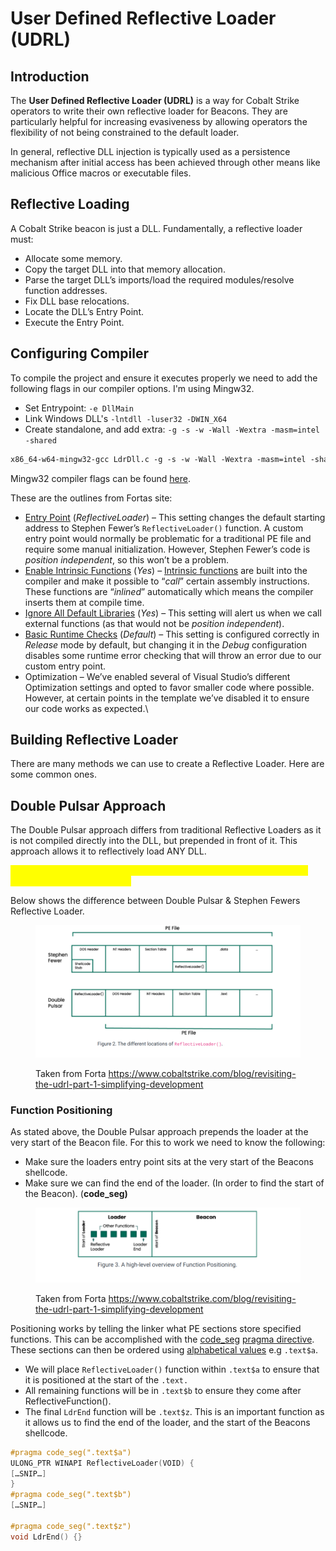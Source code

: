 # User Defined Reflective Loader (UDRL)



## Introduction

The **User Defined Reflective Loader (UDRL)** is a way for Cobalt Strike operators to write their own reflective loader for Beacons. They are particularly helpful for increasing evasiveness by allowing operators the flexibility of not being constrained to the default loader.

In general, reflective DLL injection is typically used as a persistence mechanism after initial access has been achieved through other means like malicious Office macros or executable files.

## Reflective Loading

A Cobalt Strike beacon is just a DLL. Fundamentally, a reflective loader must:

* Allocate some memory.
* Copy the target DLL into that memory allocation.
* Parse the target DLL’s imports/load the required modules/resolve function addresses.
* Fix DLL base relocations.
* Locate the DLL’s Entry Point.
* Execute the Entry Point.

## Configuring Compiler

To compile the project and ensure it executes properly we need to add the following flags in our compiler options. I'm using Mingw32.

* Set Entrypoint: `-e DllMain`
* Link Windows DLL's `-lntdll -luser32 -DWIN_X64`
* Create standalone, and add extra: `-g -s -w -Wall -Wextra -masm=intel -shared`

```makefile
x86_64-w64-mingw32-gcc LdrDll.c -g -s -w -Wall -Wextra -masm=intel -shared -fPIC -e DllMain -Os -fno-asynchronous-unwind-tables Src/* -o RflDll.dll -lntdll -luser32 -DWIN_X64
```

Mingw32 compiler flags can be found [here](https://caiorss.github.io/C-Cpp-Notes/compiler-flags-options.html).

These are the outlines from Fortas site:

* [Entry Point](https://learn.microsoft.com/en-us/cpp/build/reference/entry-entry-point-symbol?view=msvc-170) (_ReflectiveLoader_) – This setting changes the default starting address to Stephen Fewer’s `ReflectiveLoader()` function. A custom entry point would normally be problematic for a traditional PE file and require some manual initialization. However, Stephen Fewer’s code is _position independent_, so this won’t be a problem.
* [Enable Intrinsic Functions](https://learn.microsoft.com/en-us/cpp/build/reference/oi-generate-intrinsic-functions?view=msvc-170) (_Yes_) – [Intrinsic functions](https://learn.microsoft.com/en-us/cpp/intrinsics/compiler-intrinsics?view=msvc-170) are built into the compiler and make it possible to “_call_” certain assembly instructions. These functions are “_inlined_” automatically which means the compiler inserts them at compile time.
* [Ignore All Default Libraries](https://learn.microsoft.com/en-us/cpp/build/reference/nodefaultlib-ignore-libraries?view=msvc-170) (_Yes_) – This setting will alert us when we call external functions (as that would not be _position independent_).
* [Basic Runtime Checks](https://learn.microsoft.com/en-us/cpp/build/reference/rtc-run-time-error-checks?view=msvc-170) (_Default_) – This setting is configured correctly in _Release_ mode by default, but changing it in the _Debug_ configuration disables some runtime error checking that will throw an error due to our custom entry point.
* Optimization – We’ve enabled several of Visual Studio’s different Optimization settings and opted to favor smaller code where possible. However, at certain points in the template we’ve disabled it to ensure our code works as expected.\




## Building Reflective Loader

There are many methods we can use to create a Reflective Loader. Here are some common ones.



## Double Pulsar Approach

The Double Pulsar approach differs from traditional Reflective Loaders as it is not compiled directly into the DLL, but prepended in front of it. This approach allows it to reflectively load ANY DLL.

<mark style="color:yellow;">**This works by extracting the loader from the compiled executable and prepending it to the Beacon.**</mark>

Below shows the difference between Double Pulsar & Stephen Fewers Reflective Loader.

<figure><img src="../.gitbook/assets/image (1) (1) (1) (1) (1) (1) (1) (1).png" alt=""><figcaption><p>Taken from Forta <a href="https://www.cobaltstrike.com/blog/revisiting-the-udrl-part-1-simplifying-development">https://www.cobaltstrike.com/blog/revisiting-the-udrl-part-1-simplifying-development</a></p></figcaption></figure>



### Function Positioning

As stated above, the Double Pulsar approach prepends the loader at the very start of the Beacon file. For this to work we need to know the following:

* Make sure the loaders entry point sits at the very start of the Beacons shellcode.
* Make sure we can find the end of the loader. (In order to find the start of the Beacon). (**code\_seg)**

<figure><img src="../.gitbook/assets/image (1) (1) (1) (1) (1) (1) (1).png" alt=""><figcaption><p>Taken from Forta <a href="https://www.cobaltstrike.com/blog/revisiting-the-udrl-part-1-simplifying-development">https://www.cobaltstrike.com/blog/revisiting-the-udrl-part-1-simplifying-development</a></p></figcaption></figure>

Positioning works by telling the linker what PE sections store specified functions. This can be accomplished with  the [code\_seg](https://learn.microsoft.com/en-us/cpp/preprocessor/code-seg?view=msvc-170) [pragma directive](https://learn.microsoft.com/en-us/cpp/preprocessor/pragma-directives-and-the-pragma-keyword?view=msvc-170). These sections can then be ordered using [alphabetical values](https://devblogs.microsoft.com/oldnewthing/20181107-00/?p=100155) e.g `.text$a`.&#x20;

* We will place `ReflectiveLoader()` function within `.text$a` to ensure that it is positioned at the start of the `.text.`&#x20;
* All remaining functions will be in `.text$b` to ensure they come after ReflectiveFunction().
* The final `LdrEnd` function will be `.text$z`. This is an important function as it allows us to find the end of the loader, and the start of the Beacons shellcode.

```c
#pragma code_seg(".text$a")
ULONG_PTR WINAPI ReflectiveLoader(VOID) {
[…SNIP…]
}
#pragma code_seg(".text$b")
[…SNIP…]

#pragma code_seg(".text$z")
void LdrEnd() {}
```
